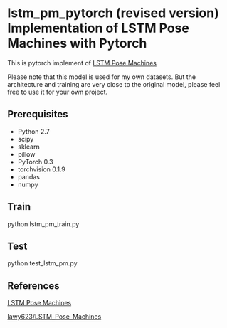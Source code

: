 # lstm_pm_pytorch (revised version) Implementation of LSTM Pose Machines with Pytorch

This is pytorch implement of [LSTM Pose Machines](https://arxiv.org/pdf/1712.06316.pdf)

Please note that this model is used for my own datasets. But the architecture and training are very close to the original model, please feel free to use it for your own project.



## Prerequisites
* Python 2.7
* scipy
* sklearn
* pillow
* PyTorch 0.3
* torchvision 0.1.9
* pandas
* numpy


## Train
python lstm_pm_train.py


## Test
python test_lstm_pm.py


## References
[LSTM Pose Machines](https://arxiv.org/pdf/1712.06316.pdf)

[lawy623/LSTM_Pose_Machines](https://github.com/lawy623/LSTM_Pose_Machines)

